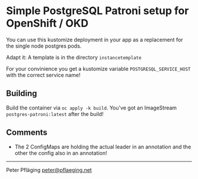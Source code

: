 # Simple PostgreSQL Patroni setup for OpenShift / OKD

You can use this kustomize deployment in your app as a replacement for the single node postgres pods.

Adapt it: A template is in the directory `instancetemplate`

For your convinience you get a kustomize variable `POSTGRESQL_SERVICE_HOST` with the correct service name!

## Building

Build the container via `oc apply -k build`. You've got an ImageStream `postgres-patroni:latest` after the build!

## Comments

- The 2 ConfigMaps are holding the actual leader in an annotation and the other the config also in an annotation!

---
Peter Pfläging <peter@pflaeging.net>